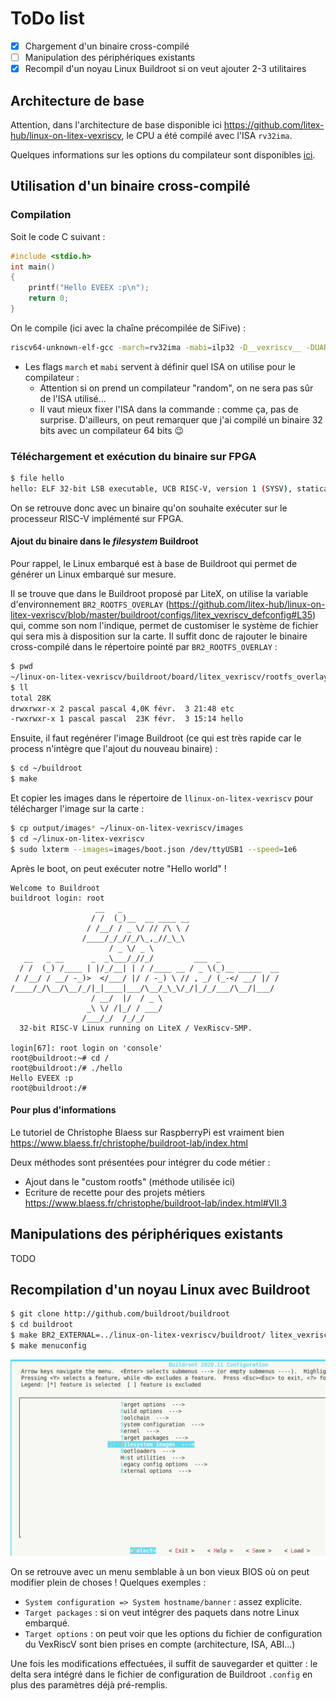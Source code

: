 # ToDo list

- [x] Chargement d'un binaire cross-compilé
- [ ] Manipulation des périphériques existants
- [x] Recompil d'un noyau Linux Buildroot si on veut ajouter 2-3 utilitaires

## Architecture de base

Attention, dans l'architecture de base disponible ici https://github.com/litex-hub/linux-on-litex-vexriscv, le CPU a été compilé avec l'ISA `rv32ima`.

Quelques informations sur les options du compilateur sont disponibles [ici](./compiler-options.md).

## Utilisation d'un binaire cross-compilé

### Compilation

Soit le code C suivant :

```c
#include <stdio.h>
int main()
{
    printf("Hello EVEEX :p\n");
    return 0;
}
```

On le compile (ici avec la chaîne précompilée de SiFive) :

```bash
riscv64-unknown-elf-gcc -march=rv32ima -mabi=ilp32 -D__vexriscv__ -DUART_POLLING hello.c -o hello
```

- Les flags `march` et `mabi` servent à définir quel ISA on utilise pour le compilateur :
  - Attention si on prend un compilateur "random", on ne sera pas sûr de l'ISA utilisé...
  - Il vaut mieux fixer l'ISA dans la commande : comme ça, pas de surprise. D'ailleurs, on peut remarquer que j'ai compilé un binaire 32 bits avec un compilateur 64 bits :wink:

### Téléchargement et exécution du binaire sur FPGA

```bash
$ file hello
hello: ELF 32-bit LSB executable, UCB RISC-V, version 1 (SYSV), statically linked, with debug_info, not stripped
```

On se retrouve donc avec un binaire qu'on souhaite exécuter sur le processeur RISC-V implémenté sur FPGA. 

#### Ajout du binaire dans le *filesystem* Buildroot

Pour rappel, le Linux embarqué est à base de Buildroot qui permet de générer un Linux embarqué sur mesure.

Il se trouve que dans le Buildroot proposé par LiteX, on utilise la variable d'environnement `BR2_ROOTFS_OVERLAY` (https://github.com/litex-hub/linux-on-litex-vexriscv/blob/master/buildroot/configs/litex_vexriscv_defconfig#L35) qui, comme son nom l'indique, permet de customiser le système de fichier qui sera mis à disposition sur la carte. Il suffit donc de rajouter le binaire cross-compilé dans le répertoire pointé par `BR2_ROOTFS_OVERLAY` :

```bash
$ pwd
~/linux-on-litex-vexriscv/buildroot/board/litex_vexriscv/rootfs_overlay
$ ll
total 28K
drwxrwxr-x 2 pascal pascal 4,0K févr.  3 21:48 etc
-rwxrwxr-x 1 pascal pascal  23K févr.  3 15:14 hello
```

Ensuite, il faut regénérer l'image Buildroot (ce qui est très rapide car le process n'intègre que l'ajout du nouveau binaire) :

```bash
$ cd ~/buildroot
$ make
```

Et copier les images dans le répertoire de `llinux-on-litex-vexriscv` pour télécharger l'image sur la carte :

```bash
$ cp output/images* ~/linux-on-litex-vexriscv/images
$ cd ~/linux-on-litex-vexriscv
$ sudo lxterm --images=images/boot.json /dev/ttyUSB1 --speed=1e6
```

Après le boot, on peut exécuter notre "Hello world" !

```
Welcome to Buildroot
buildroot login: root
                   __   _
                  / /  (_)__  __ ____ __
                 / /__/ / _ \/ // /\ \ /
                /____/_/_//_/\_,_//_\_\
                      / _ \/ _ \
   __   _ __      _  _\___/_//_/         ___  _
  / /  (_) /____ | |/_/__| | / /____ __ / _ \(_)__ _____  __
 / /__/ / __/ -_)>  </___/ |/ / -_) \ // , _/ (_-</ __/ |/ /
/____/_/\__/\__/_/|_|____|___/\__/_\_\/_/|_/_/___/\__/|___/
                  / __/  |/  / _ \
                 _\ \/ /|_/ / ___/
                /___/_/  /_/_/
  32-bit RISC-V Linux running on LiteX / VexRiscv-SMP.

login[67]: root login on 'console'
root@buildroot:~# cd /
root@buildroot:/# ./hello
Hello EVEEX :p
root@buildroot:/#
```

#### Pour plus d'informations

Le tutoriel de Christophe Blaess sur RaspberryPi est vraiment bien https://www.blaess.fr/christophe/buildroot-lab/index.html

Deux méthodes sont présentées pour intégrer du code métier :

- Ajout dans le "custom rootfs" (méthode utilisée ici)
- Ecriture de recette pour des projets métiers https://www.blaess.fr/christophe/buildroot-lab/index.html#VII.3

## Manipulations des périphériques existants

TODO

## Recompilation d'un noyau Linux avec Buildroot

```bash
$ git clone http://github.com/buildroot/buildroot
$ cd buildroot
$ make BR2_EXTERNAL=../linux-on-litex-vexriscv/buildroot/ litex_vexriscv_defconfig
$ make menuconfig
```

![menuconfig](./menuconfig.png)

On se retrouve avec un menu semblable à un bon vieux BIOS où on peut modifier plein de choses ! Quelques exemples :

- `System configuration => System hostname/banner` : assez explicite.
- `Target packages` : si on veut intégrer des paquets dans notre Linux embarqué.
- `Target options` : on peut voir que les options du fichier de configuration du VexRiscV sont bien prises en compte (architecture, ISA, ABI...)

Une fois les modifications effectuées, il suffit de sauvegarder et quitter : le delta sera intégré dans le fichier de configuration de Buildroot `.config` en plus des paramètres déjà pré-remplis.